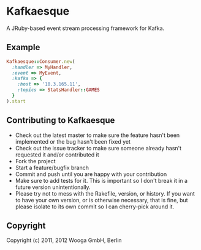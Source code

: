 # Kafkaesque

A JRuby-based event stream processing framework for Kafka.

## Example

```ruby
Kafkaesque::Consumer.new(
  :handler => MyHandler,
  :event => MyEvent,
  :kafka => {
    :host => '10.3.165.11',
    :topics => StatsHandler::GAMES
  }
).start
```

## Contributing to Kafkaesque
 
* Check out the latest master to make sure the feature hasn't been implemented or the bug hasn't been fixed yet
* Check out the issue tracker to make sure someone already hasn't requested it and/or contributed it
* Fork the project
* Start a feature/bugfix branch
* Commit and push until you are happy with your contribution
* Make sure to add tests for it. This is important so I don't break it in a future version unintentionally.
* Please try not to mess with the Rakefile, version, or history. If you want to have your own version, or is otherwise necessary, that is fine, but please isolate to its own commit so I can cherry-pick around it.

## Copyright

Copyright (c) 2011, 2012 Wooga GmbH, Berlin
